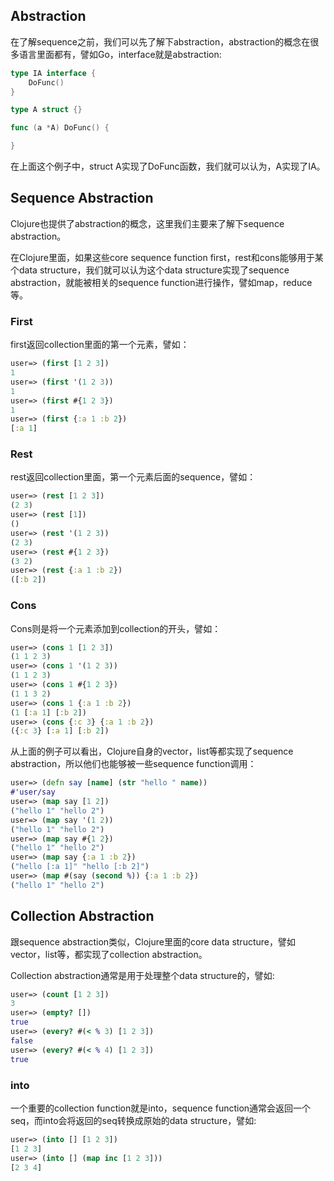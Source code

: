 ## Abstraction

在了解sequence之前，我们可以先了解下abstraction，abstraction的概念在很多语言里面都有，譬如Go，interface就是abstraction:


```go
type IA interface {
    DoFunc()
}

type A struct {}

func (a *A) DoFunc() {

}
```

在上面这个例子中，struct A实现了DoFunc函数，我们就可以认为，A实现了IA。

## Sequence Abstraction

Clojure也提供了abstraction的概念，这里我们主要来了解下sequence abstraction。

在Clojure里面，如果这些core sequence function first，rest和cons能够用于某个data structure，我们就可以认为这个data structure实现了sequence abstraction，就能被相关的sequence function进行操作，譬如map，reduce等。

### First

first返回collection里面的第一个元素，譬如：

```clojure
user=> (first [1 2 3])
1
user=> (first '(1 2 3))
1
user=> (first #{1 2 3})
1
user=> (first {:a 1 :b 2})
[:a 1]
```

### Rest

rest返回collection里面，第一个元素后面的sequence，譬如：

```clojure
user=> (rest [1 2 3])
(2 3)
user=> (rest [1])
()
user=> (rest '(1 2 3))
(2 3)
user=> (rest #{1 2 3})
(3 2)
user=> (rest {:a 1 :b 2})
([:b 2])
```

### Cons

Cons则是将一个元素添加到collection的开头，譬如：

```clojure
user=> (cons 1 [1 2 3])
(1 1 2 3)
user=> (cons 1 '(1 2 3))
(1 1 2 3)
user=> (cons 1 #{1 2 3})
(1 1 3 2)
user=> (cons 1 {:a 1 :b 2})
(1 [:a 1] [:b 2])
user=> (cons {:c 3} {:a 1 :b 2})
({:c 3} [:a 1] [:b 2])
```

从上面的例子可以看出，Clojure自身的vector，list等都实现了sequence abstraction，所以他们也能够被一些sequence function调用：

```clojure
user=> (defn say [name] (str "hello " name))
#'user/say
user=> (map say [1 2])
("hello 1" "hello 2")
user=> (map say '(1 2))
("hello 1" "hello 2")
user=> (map say #{1 2})
("hello 1" "hello 2")
user=> (map say {:a 1 :b 2})
("hello [:a 1]" "hello [:b 2]")
user=> (map #(say (second %)) {:a 1 :b 2})
("hello 1" "hello 2")
```

## Collection Abstraction

跟sequence abstraction类似，Clojure里面的core data structure，譬如vector，list等，都实现了collection abstraction。

Collection abstraction通常是用于处理整个data structure的，譬如:

```clojure
user=> (count [1 2 3])
3
user=> (empty? [])
true
user=> (every? #(< % 3) [1 2 3])
false
user=> (every? #(< % 4) [1 2 3])
true
```

### into

一个重要的collection function就是into，sequence function通常会返回一个seq，而into会将返回的seq转换成原始的data structure，譬如:

```clojure
user=> (into [] [1 2 3])
[1 2 3]
user=> (into [] (map inc [1 2 3]))
[2 3 4]
```